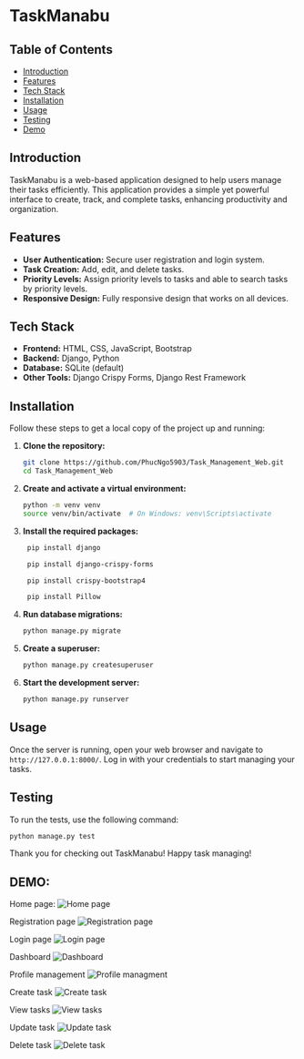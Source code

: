 # TaskManabu

## Table of Contents
- [Introduction](#introduction)
- [Features](#features)
- [Tech Stack](#tech-stack)
- [Installation](#installation)
- [Usage](#usage)
- [Testing](#testing)
- [Demo](#demo)
## Introduction
TaskManabu is a web-based application designed to help users manage their tasks efficiently. This application provides a simple yet powerful interface to create, track, and complete tasks, enhancing productivity and organization.

## Features
- **User Authentication:** Secure user registration and login system.
- **Task Creation:** Add, edit, and delete tasks.
- **Priority Levels:** Assign priority levels to tasks and able to search tasks by priority levels.
- **Responsive Design:** Fully responsive design that works on all devices.

## Tech Stack
- **Frontend:** HTML, CSS, JavaScript, Bootstrap
- **Backend:** Django, Python
- **Database:** SQLite (default)
- **Other Tools:** Django Crispy Forms, Django Rest Framework

## Installation
Follow these steps to get a local copy of the project up and running:

1. **Clone the repository:**
    ```bash
    git clone https://github.com/PhucNgo5903/Task_Management_Web.git
    cd Task_Management_Web
    ```

2. **Create and activate a virtual environment:**
    ```bash
    python -m venv venv
    source venv/bin/activate  # On Windows: venv\Scripts\activate
    ```

3. **Install the required packages:**
   ```bash
    pip install django
   ```
   ```bash
    pip install django-crispy-forms
   ```
   ```bash
    pip install crispy-bootstrap4
   ```
   ```bash
    pip install Pillow
   ```
   
5. **Run database migrations:**
    ```bash
    python manage.py migrate
    ```

6. **Create a superuser:**
    ```bash
    python manage.py createsuperuser
    ```

7. **Start the development server:**
    ```bash
    python manage.py runserver
    ```

## Usage
Once the server is running, open your web browser and navigate to `http://127.0.0.1:8000/`. Log in with your credentials to start managing your tasks.


## Testing
To run the tests, use the following command:
```bash
python manage.py test
```

Thank you for checking out TaskManabu! Happy task managing!


## DEMO:

Home page:
![Home page](https://github.com/user-attachments/assets/29b7b5f7-5992-40d9-96a5-08b83833d283)

Registration page
![Registration page](https://github.com/user-attachments/assets/2abf9fa9-3155-458c-83a5-1488b38bcdce)

Login page
![Login page](https://github.com/user-attachments/assets/8d51eed4-c306-44bc-8316-41b9c2ac622f)

Dashboard
![Dashboard](https://github.com/user-attachments/assets/118a73ee-872b-45cc-a503-adc47feb62ba)

Profile management
![Profile managment](https://github.com/user-attachments/assets/f98f1ad9-6c51-4dce-9b07-e216173e8064)

Create task
![Create task](https://github.com/user-attachments/assets/2cbbadbd-5e81-48f5-8844-60a8bc6f5b4e)

View tasks
![View tasks](https://github.com/user-attachments/assets/11da92e5-d339-4851-919a-4b55fc6389a0)

Update task
![Update task](https://github.com/user-attachments/assets/d6267b14-738b-4ca7-9b1c-07acaf69347c)

Delete task
![Delete task](https://github.com/user-attachments/assets/954d6d87-7def-4851-9e97-0bac61bd3940)






















